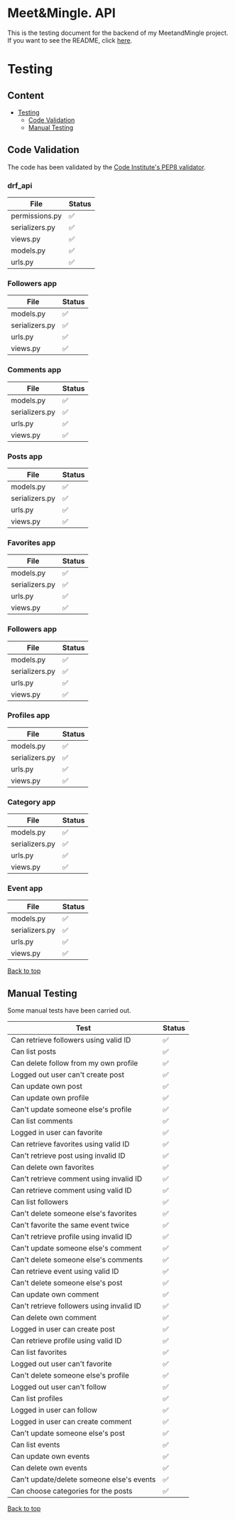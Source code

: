 # Meet&Mingle. API

This is the testing document for the backend of my MeetandMingle project. If you want to see the README, click [here](README.md).

# Testing

## Content

* [Testing](<#testing>)
    * [Code Validation](<#code-validation>)
    * [Manual Testing](<#manual-testing>)

## Code Validation 

The code has been validated by the [Code Institute's PEP8 validator](https://pep8ci.herokuapp.com/).

### drf_api

| File            | Status |
|-----------------|--------|
| permissions.py  | ✅     |
| serializers.py  | ✅     |
| views.py        | ✅     |
| models.py       | ✅     |
| urls.py         | ✅     |


### Followers app

| File            | Status |
|-----------------|--------|
| models.py       | ✅     |
| serializers.py  | ✅     |
| urls.py         | ✅     |
| views.py        | ✅     |


### Comments app

| File            | Status |
|-----------------|--------|
| models.py       | ✅     |
| serializers.py  | ✅     |
| urls.py         | ✅     |
| views.py        | ✅     |

### Posts app

| File            | Status |
|-----------------|--------|
| models.py       | ✅     |
| serializers.py  | ✅     |
| urls.py         | ✅     |
| views.py        | ✅     |

### Favorites app

| File            | Status |
|-----------------|--------|
| models.py       | ✅     |
| serializers.py  | ✅     |
| urls.py         | ✅     |
| views.py        | ✅     |

### Followers app

| File            | Status |
|-----------------|--------|
| models.py       | ✅     |
| serializers.py  | ✅     |
| urls.py         | ✅     |
| views.py        | ✅     |

### Profiles app

| File            | Status |
|-----------------|--------|
| models.py       | ✅     |
| serializers.py  | ✅     |
| urls.py         | ✅     |
| views.py        | ✅     |

### Category app

| File            | Status |
|-----------------|--------|
| models.py       | ✅     |
| serializers.py  | ✅     |
| urls.py         | ✅     |
| views.py        | ✅     |


### Event app

| File            | Status |
|-----------------|--------|
| models.py       | ✅     |
| serializers.py  | ✅     |
| urls.py         | ✅     |
| views.py        | ✅     |

[Back to top](<#content>)

## Manual Testing

Some manual tests have been carried out.

| Test            | Status |
|-----------------|--------|
Can retrieve followers using valid ID | ✅
Can list posts | ✅
Can delete follow from my own profile | ✅
Logged out user can't create post | ✅
Can update own post | ✅
Can update own profile | ✅
Can't update someone else's profile | ✅
Can list comments | ✅
Logged in user can favorite | ✅
Can retrieve favorites using valid ID | ✅
Can't retrieve post using invalid ID | ✅
Can delete own favorites | ✅
Can't retrieve comment using invalid ID | ✅
Can retrieve comment using valid ID | ✅
Can list followers | ✅
Can't delete someone else's favorites | ✅
Can't favorite the same event twice | ✅
Can't retrieve profile using invalid ID | ✅
Can't update someone else's comment | ✅
Can't delete someone else's comments | ✅
Can retrieve event using valid ID | ✅
Can't delete someone else's post | ✅
Can update own comment | ✅
Can't retrieve followers using invalid ID | ✅
Can delete own comment | ✅
Logged in user can create post | ✅
Can retrieve profile using valid ID | ✅
Can list favorites | ✅
Logged out user can't favorite | ✅
Can't delete someone else's profile | ✅
Logged out user can't follow | ✅
Can list profiles | ✅
Logged in user can follow | ✅
Logged in user can create comment | ✅
Can't update someone else's post | ✅
Can list events | ✅
Can update own events | ✅
Can delete own events | ✅
Can't update/delete someone else's events | ✅
Can choose categories for the posts | ✅


[Back to top](<#content>)
